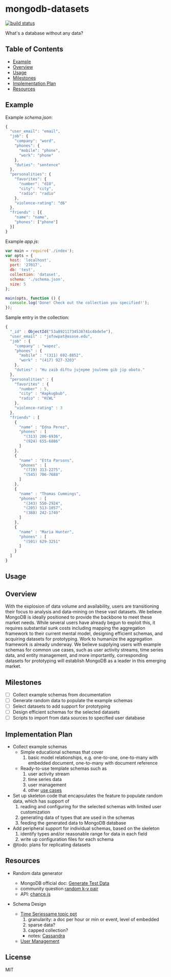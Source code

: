 # mongodb-datasets

[![build status](https://secure.travis-ci.org/imlucas/mongodb-datasets.png)](http://travis-ci.org/imlucas/mongodb-datasets)

What's a database without any data?

## Table of Contents

- [Example](#example)
- [Overview](#overview)
- [Usage](#usage)
- [Milestones](#milestones)
- [Implementation Plan](#implementation-plan)
- [Resources](#resources)

## Example

Example _schema.json_:
```javascript
{
  "user_email": "email",
  "job": {
    "company": "word",
    "phones": {
      "mobile": "phone",
      "work": "phone"
    },
    "duties": "sentence"
  },
  "personalities": {
    "favorites": {
      "number": "d10",
      "city": "city",
      "radio": "radio"
    },
    "violence-rating": "d6"
  },
  "friends" : [{
    "name": "name",
    "phones": ["phone"]
  }]
}
```

Example _app.js_:
```javascript
var main = require('./index');
var opts = {
  host: 'localhost',
  port: '27017',
  db: 'test',
  collection: 'dataset',
  schema: './schema.json',
  size: 5
};

main(opts, function () {
  console.log('Done! Check out the collection you specified!');
});
```

Sample entry in the collection:
```javascript
{
  "_id" : ObjectId("53a89211734538741c4bde5e"),
  "user_email" : "jofowpat@asose.edu",
  "job" : {
    "company" : "wapez",
    "phones" : {
      "mobile" : "(311) 692-8852",
      "work" : "(417) 927-3203"
    },
    "duties" : "Hu zaib diftu jujepme joulemo gib jip oboto."
  },
  "personalities" : {
    "favorites" : {
      "number" : 5,
      "city" : "Hapkugbub",
      "radio" : "KCWL"
    },
    "violence-rating" : 3
  },
  "friends" : [
    {
      "name" : "Edna Perez",
      "phones" : [
        "(313) 206-6936",
        "(924) 655-6886"
      ]
    },
    {
      "name" : "Etta Parsons",
      "phones" : [
        "(719) 313-2275",
        "(545) 706-7688"
      ]
    },
    {
      "name" : "Thomas Cummings",
      "phones" : [
        "(343) 550-2924",
        "(205) 513-1057",
        "(388) 242-1740"
      ]
    },
    {
      "name" : "Maria Hunter",
      "phones" : [
        "(501) 629-3251"
      ]
    }
  ]
}
```

## Usage

## Overview

With the explosion of data volume and availability, users are
transitioning their focus to analysis and data-mining on these vast
datasets. We believe MongoDB is ideally positioned to provide the
backbone to meet these market needs. While several users have already
begun to exploit this, it requires substantial sunk costs including
mapping the aggregation framework to their current mental model,
designing efficient schemas, and acquiring datasets for prototyping.
Work to humanize the aggregation framework is already underway. We
believe supplying users with example schemas for common use cases,
such as user activity streams, time series data, and entity management,
and more importantly, corresponding datasets for prototyping will
establish MongoDB as a leader in this emerging market.

## Milestones

- [ ] Collect example schemas from documentation
- [ ] Generate random data to populate the example schemas
- [ ] Select datasets to add support for prototyping
- [ ] Design efficient schemas for the selected datasets
- [ ] Scripts to import from data sources to specified user database

## Implementation Plan

+ Collect example schemas
  * Simple educational schemas that cover
    1. basic model relationships, e.g. one-to-one, one-to-many with
       embedded document, one-to-many with document reference
  * Ready-to-use template schemas such as
    1. user activity stream
    2. time series data
    3. user management
    4. other [use cases](http://docs.mongodb.org/ecosystem/use-cases)
+ Set up skeleton code that encapsulates the feature to populate random
  data, which has support of
  1. reading and configuring for the selected schemas with limited user
     customization
  2. generating data of types that are used in the schemas
  3. feeding the generated data to MongoDB database
+ Add peripheral support for individual schemas, based on the skeleton
  1. identify types and/or reasonable range for data in each field
  2. write up configuration files for each schema
+ @todo: plans for replicating datasets

## Resources

+ Random data generator
  * MongoDB official doc: [Generate Test Data](http://docs.mongodb.org/manual/tutorial/generate-test-data)
  * community question [random k-v pair](https://groups.google.com/forum/#!topic/mongodb-user/o0AmMt9i3Zc)
  * API: [chance.js](http://chancejs.com/)

+ Schema Design
  * [Time Series](http://blog.mongodb.org/post/65517193370/schema-design-for-time-series-data-in-mongodb)[same topic ppt](http://www.mongodb.com/presentations/webinar-time-series-data-mongodb)
    1. granularity: a doc per hour or min or event, level of embedded
    2. sparse data?
    3. capped collection?
    - notes: [Cassandra](http://stackoverflow.com/questions/11166441/nosql-for-time-series-logged-instrument-reading-data-that-is-also-versioned)
  * [User Management](http://www.slideshare.net/mongodb/webinar-user-data-management-with-mongodb)

## License

MIT
